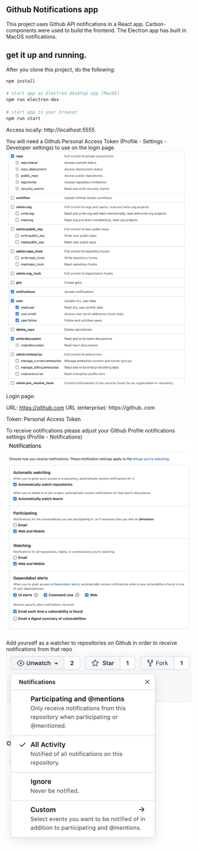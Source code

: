 ## Github Notifications app

This project uses Github API notifications in a React app. Carbon-components were used to build the frontend. 
The Electron app has built in MacOS notifications.

## get it up and running.

After you clone this project, do the following:

```bash
npm install

# start app as Electron desktop app (MacOS)
npm run electron-dev

# start app in your browser
npm run start
```
Access locally: http://localhost:5555

You will need a Github Personal Access Token (Profile - Settings - Developer settings) to use on the login page.
![](src/assets/token-settings.png)

Login page:

URL: https://github.com
URL (enterprise): https://github.<company>.com

Token: Personal Access Token

To receive notifications please adjust your Github Profile notifications settings
(Profile - Notifications)
![](src/assets/settings.png)

Add yourself as a watcher to repositories on Github in order to receive notifications from that repo
![](src/assets/repo-watching.png)